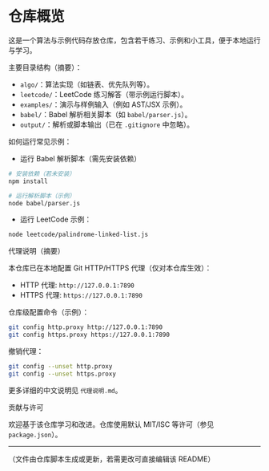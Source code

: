 # 仓库概览

这是一个算法与示例代码存放仓库，包含若干练习、示例和小工具，便于本地运行与学习。

主要目录结构（摘要）：

- `algo/`：算法实现（如链表、优先队列等）。
- `leetcode/`：LeetCode 练习解答（带示例运行脚本）。
- `examples/`：演示与样例输入（例如 AST/JSX 示例）。
- `babel/`：Babel 解析相关脚本（如 `babel/parser.js`）。
- `output/`：解析或脚本输出（已在 `.gitignore` 中忽略）。

如何运行常见示例：

- 运行 Babel 解析脚本（需先安装依赖）

```bash
# 安装依赖（若未安装）
npm install

# 运行解析脚本（示例）
node babel/parser.js
```

- 运行 LeetCode 示例：

```bash
node leetcode/palindrome-linked-list.js
```

代理说明（摘要）

本仓库已在本地配置 Git HTTP/HTTPS 代理（仅对本仓库生效）：

- HTTP 代理: `http://127.0.0.1:7890`
- HTTPS 代理: `https://127.0.0.1:7890`

仓库级配置命令（示例）：

```bash
git config http.proxy http://127.0.0.1:7890
git config https.proxy https://127.0.0.1:7890
```

撤销代理：

```bash
git config --unset http.proxy
git config --unset https.proxy
```

更多详细的中文说明见 `代理说明.md`。

贡献与许可

欢迎基于该仓库学习和改进。仓库使用默认 MIT/ISC 等许可（参见 `package.json`）。

---
（文件由仓库脚本生成或更新，若需更改可直接编辑该 README）
